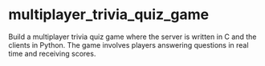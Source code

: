 # multiplayer_trivia_quiz_game
Build a multiplayer trivia quiz game where the server is written in C and the clients in Python. The game involves players answering questions in real time and receiving scores.
